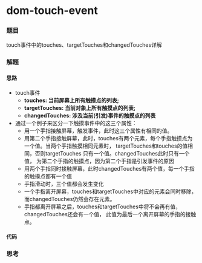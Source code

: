 # dom-touch-event

### 题目

touch事件中的touches、targetTouches和changedTouches详解



### 解题

#### 思路

- touch事件
  - **touches: 当前屏幕上所有触摸点的列表;**
  - **targetTouches: 当前对象上所有触摸点的列表;**
  - **changedTouches: 涉及当前(引发)事件的触摸点的列表**
- 通过一个例子来区分一下触摸事件中的这三个属性：
  - 用一个手指接触屏幕，触发事件，此时这三个属性有相同的值。
  - 用第二个手指接触屏幕，此时，touches有两个元素，每个手指触摸点为一个值。当两个手指触摸相同元素时，
    targetTouches和touches的值相同，否则targetTouches 只有一个值。changedTouches此时只有一个值，
    为第二个手指的触摸点，因为第二个手指是引发事件的原因
  - 用两个手指同时接触屏幕，此时changedTouches有两个值，每一个手指的触摸点都有一个值
  - 手指滑动时，三个值都会发生变化
  - 一个手指离开屏幕，touches和targetTouches中对应的元素会同时移除，而changedTouches仍然会存在元素。
  - 手指都离开屏幕之后，touches和targetTouches中将不会再有值，changedTouches还会有一个值，
    此值为最后一个离开屏幕的手指的接触点。

#### 代码



### 思考

